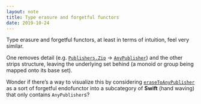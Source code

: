 ```yaml
---
layout: note
title: Type erasure and forgetful functors
date: 2019-10-24
---
```


Type erasure and forgetful functors, at least in terms of intuition, feel very similar.

One removes detail (e.g. [`Publishers.Zip`](https://developer.apple.com/documentation/combine/publishers/zip) -> [`AnyPublisher`](https://developer.apple.com/documentation/combine/anypublisher)) and the other strips structure, leaving the underlying set behind (a monoid or group being mapped onto its base set).

Wonder if there’s a way to visualize this by considering [`eraseToAnyPublisher`](https://developer.apple.com/documentation/combine/anypublisher/3241539-erasetoanypublisher) as a sort of forgetful endofunctor into a subcategory of __Swift__ (hand waving) that only contains `AnyPublisher`s?
